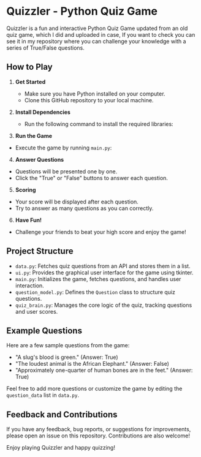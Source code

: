 # Quizzler - Python Quiz Game

Quizzler is a fun and interactive Python Quiz Game updated from an old quiz game, which I did and uploaded in case, If you want to check you can see it in my repository where you can challenge your knowledge with a series of True/False questions. 

## How to Play

1. **Get Started**
   - Make sure you have Python installed on your computer.
   - Clone this GitHub repository to your local machine.

2. **Install Dependencies**
   - Run the following command to install the required libraries:
  
3. **Run the Game**
- Execute the game by running `main.py`:


4. **Answer Questions**
- Questions will be presented one by one.
- Click the "True" or "False" buttons to answer each question.

5. **Scoring**
- Your score will be displayed after each question.
- Try to answer as many questions as you can correctly.

6. **Have Fun!**
- Challenge your friends to beat your high score and enjoy the game!

## Project Structure

- `data.py`: Fetches quiz questions from an API and stores them in a list.
- `ui.py`: Provides the graphical user interface for the game using tkinter.
- `main.py`: Initializes the game, fetches questions, and handles user interaction.
- `question_model.py`: Defines the `Question` class to structure quiz questions.
- `quiz_brain.py`: Manages the core logic of the quiz, tracking questions and user scores.

## Example Questions

Here are a few sample questions from the game:

- "A slug's blood is green." (Answer: True)
- "The loudest animal is the African Elephant." (Answer: False)
- "Approximately one-quarter of human bones are in the feet." (Answer: True)

Feel free to add more questions or customize the game by editing the `question_data` list in `data.py`.

## Feedback and Contributions

If you have any feedback, bug reports, or suggestions for improvements, please open an issue on this repository. Contributions are also welcome! 

Enjoy playing Quizzler and happy quizzing!


